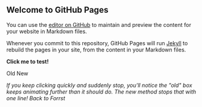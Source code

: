 ﻿## Welcome to GitHub Pages

You can use the [editor on GitHub](https://github.com/ksesandy/hw01/edit/master/index.md) to maintain and preview the content for your website in Markdown files.

Whenever you commit to this repository, GitHub Pages will run [Jekyll](https://jekyllrb.com/) to rebuild the pages in your site, from the content in your Markdown files.

<strong>Click me to test!</strong>

<span class="old">Old</span>
<span class="new">New</span>

<em>If you keep clicking quickly and suddenly stop, you'll notice the "old" box keeps animating further than it should do. The new method stops that with one line! Back to Forrst</em>